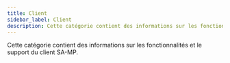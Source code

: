 ```yaml
---
title: Client
sidebar_label: Client
description: Cette catégorie contient des informations sur les fonctionnalités et le support du client SA-MP.
---
```


Cette catégorie contient des informations sur les fonctionnalités et le support du client SA-MP.
